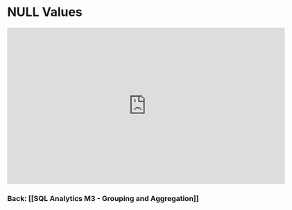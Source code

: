 
# NULL Values

<iframe src="https://share.descript.com/embed/jpE7vvnezA2" width="640" height="360" frameborder="0" allowfullscreen></iframe>

### Back: [[SQL Analytics M3 - Grouping and Aggregation]]